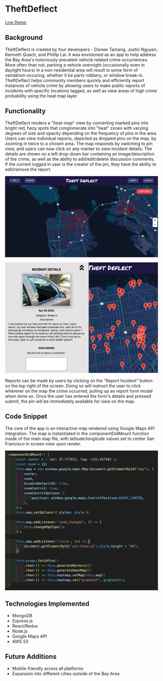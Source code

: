 # TheftDeflect
[Live Demo](https://theftdeflect.herokuapp.com)

## Background
TheftDeflect is created by four developers - Disnee Tamang, Justin Nguyen, Kenneth Quach, and Phillip Lai. 
It was envisioned as an app to help address the Bay Area's notoriously prevalent vehicle related crime occurrences. 
More often than not, parking a vehicle overnight (occasionally even in daylight hours) in a non-residential area will result in some form of vandalism occuring, whether it be parts robbery, or window break-in. 
TheftDeflect helps community members quickly and efficiently report instances of vehicle crime by allowing users to make public reports of incidents with specific locations tagged, 
as well as view areas of high crime probability using the heat map layer.

## Functionality
TheftDeflect renders a "heat-map" view by converting marked pins into bright red, hazy spots that conglomerate into "heat" zones with varying degrees of size and opacity depending on the frequency of pins in the area. 
Users can view individual reports, depicted as dropped pins on the map, by zooming in twice to a chosen area. The map responds by switching to pin view, and users can now click on any marker to view incident details. 
The details are shown on a left drop-down bar containing an image/description of the crime, as well as the ability to add/edit/delete discussion comments. If the current logged in user is the creator of the pin, they have the ability to edit/remove the report. 

![](./frontend/public/images/mapview.png)

![](./frontend/public/images/pinview.png)

Reports can be made by users by clicking on the "Report Incident" button on the top right of the screen. Doing so will instruct the user to click wherever on the map the crime occurred, pulling up an report form modal when done so. 
Once the user has entered the form's details and pressed submit, the pin will be immediately available for view on the map.

## Code Snippet
The core of the app is an interactive map rendered using Google Maps API integration. The map is instantiated in the componentDidMount function inside of the main map file, with latitude/longitude values set to center San Francisco in screen view upon render.

![](./frontend/public/images/mapcode.png)

## Technologies Implemented
* MongoDB
* Express.js
* React/Redux
* Node.js
* Google Maps API
* AWS S3

## Future Additions
* Mobile-friendly across all platforms
* Expansion into different cities outside of the Bay Area
